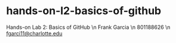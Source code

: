 # hands-on-l2-basics-of-github
Hands-on Lab 2: Basics of GitHub \n
Frank Garcia \n
801188626 \n
fgarci11@charlotte.edu

